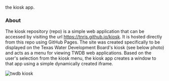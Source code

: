 the kiosk app.

### About
The kiosk repository (repo) is a simple web application that can be accessed by visiting the url https://tnris.github.io/kiosk. It is hosted directly from this repo using GitHub Pages. The site was created specifically to be displayed on the Texas Water Development Board's kiosk (see below photo) and acts as a menu for viewing TWDB web applications. Based on the user's selection from the kiosk menu, the kiosk app creates a window to that app using a simple dynamically created iframe.

![twdb kiosk](https://github.com/TNRIS/kiosk/blob/gh-pages/css/img/kiosk-sm.jpg)
